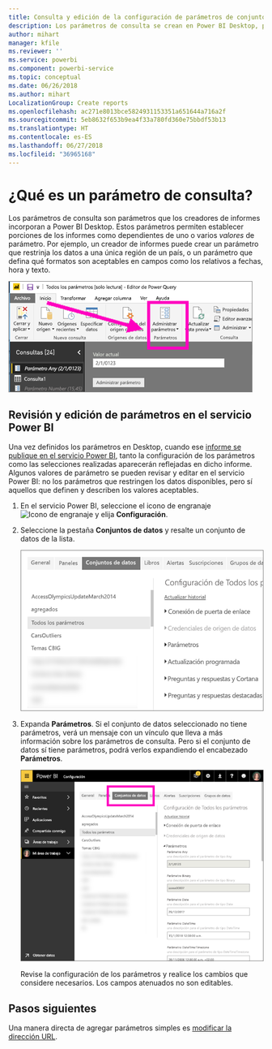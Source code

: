 ```yaml
---
title: Consulta y edición de la configuración de parámetros de conjunto de datos en el servicio Power BI
description: Los parámetros de consulta se crean en Power BI Desktop, pero se pueden revisar y actualizar en el servicio Power BI.
author: mihart
manager: kfile
ms.reviewer: ''
ms.service: powerbi
ms.component: powerbi-service
ms.topic: conceptual
ms.date: 06/26/2018
ms.author: mihart
LocalizationGroup: Create reports
ms.openlocfilehash: ac271e8013bce5824931153351a651644a716a2f
ms.sourcegitcommit: 5eb8632f653b9ea4f33a780fd360e75bbdf53b13
ms.translationtype: HT
ms.contentlocale: es-ES
ms.lasthandoff: 06/27/2018
ms.locfileid: "36965168"
---
```

# <a name="what-is-a-query-parameter"></a>¿Qué es un parámetro de consulta?
Los parámetros de consulta son parámetros que los creadores de informes incorporan a Power BI Desktop. Estos parámetros permiten establecer porciones de los informes como dependientes de uno o varios *valores* de parámetro. Por ejemplo, un creador de informes puede crear un parámetro que restrinja los datos a una única región de un país, o un parámetro que defina qué formatos son aceptables en campos como los relativos a fechas, hora y texto.

![Pestaña Inicio con la opción Administrar parámetros en Desktop](media/service-parameters/power-bi-manage-parameters.png)


## <a name="review-and-edit-parameters-in-power-bi-service"></a>Revisión y edición de parámetros en el servicio Power BI

Una vez definidos los parámetros en Desktop, cuando ese [informe se publique en el servicio Power BI](desktop-upload-desktop-files.md), tanto la configuración de los parámetros como las selecciones realizadas aparecerán reflejadas en dicho informe. Algunos valores de parámetro se pueden revisar y editar en el servicio Power BI: no los parámetros que restringen los datos disponibles, pero sí aquellos que definen y describen los valores aceptables.

1. En el servicio Power BI, seleccione el icono de engranaje ![Icono de engranaje](media/service-parameters/power-bi-cog.png) y elija **Configuración**.

2. Seleccione la pestaña **Conjuntos de datos** y resalte un conjunto de datos de la lista. 
    
    ![Ventana Configuración con la pestaña Conjuntos de datos seleccionada](media/service-parameters/power-bi-select-dataset2.png)

3. Expanda **Parámetros**.  Si el conjunto de datos seleccionado no tiene parámetros, verá un mensaje con un vínculo que lleva a más información sobre los parámetros de consulta. Pero si el conjunto de datos sí tiene parámetros, podrá verlos expandiendo el encabezado **Parámetros**. 

    ![Ventana Configuración con Parámetros expandido](media/service-parameters/power-bi-settings.png)

    Revise la configuración de los parámetros y realice los cambios que considere necesarios. Los campos atenuados no son editables. 


## <a name="next-steps"></a>Pasos siguientes
Una manera directa de agregar parámetros simples es [modificar la dirección URL](service-url-filters.md).